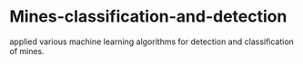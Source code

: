# Mines-classification-and-detection

applied various machine learning algorithms for detection and classification of mines.
